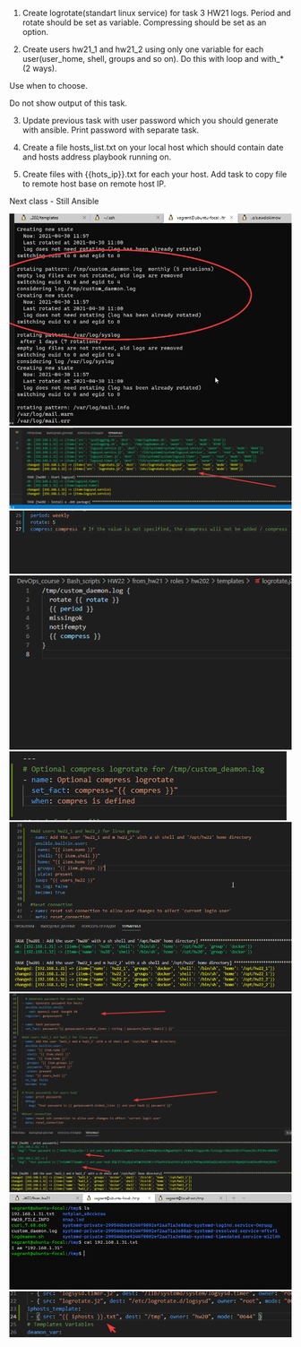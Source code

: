 1.	Create logrotate(standart linux service) for task 3 HW21 logs. Period and rotate should be set as variable. Compressing should be set as an option.

2.	Create users hw21_1 and hw21_2 using only one variable for each user(user_home, shell, groups and so on). Do this with loop and with_*(2 ways). 

Use when to choose.

Do not show output of this task.

3.	Update previous task with user password which you should generate with ansible. Print password with separate task.

4.	Create a file hosts_list.txt on your local host which should contain date and hosts address playbook running on.

5.	Create files with {{hots_ip}}.txt for each your host. Add  task to copy file to remote host base on remote host IP.

Next class - Still Ansible


![hw22t1](https://github.com/Engelko/DevOps_course/blob/HW22/Bash_scripts/HW22/hw22t1.png)
![hw22t1p2](https://github.com/Engelko/DevOps_course/blob/HW22/Bash_scripts/HW22/hw22t1p2.png)
![hw22t1p3](https://github.com/Engelko/DevOps_course/blob/HW22/Bash_scripts/HW22/hw22t1p3.png)
![hw22t1p4](https://github.com/Engelko/DevOps_course/blob/HW22/Bash_scripts/HW22/hw22t1p4.png)
![hw22t1p5](https://github.com/Engelko/DevOps_course/blob/HW22/Bash_scripts/HW22/hw22t1p5.png)
![hw22t2](https://github.com/Engelko/DevOps_course/blob/HW22/Bash_scripts/HW22/hw22t2.png)
![hw22t3p1](https://github.com/Engelko/DevOps_course/blob/HW22/Bash_scripts/HW22/hw22t3p1.png)
![hw22t5](https://github.com/Engelko/DevOps_course/blob/HW22/Bash_scripts/HW22/hw22t5.png)
![hw22t5p1](https://github.com/Engelko/DevOps_course/blob/HW22/Bash_scripts/HW22/hw22t5p2.png)
